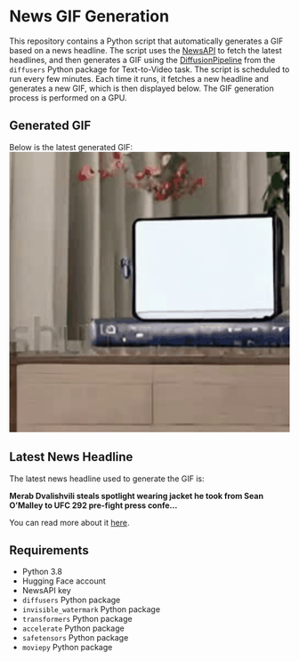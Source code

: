 # News GIF Generation
This repository contains a Python script that automatically generates a GIF based on a news headline. The script uses the [NewsAPI](https://newsapi.org/) to fetch the latest headlines, and then generates a GIF using the [DiffusionPipeline](https://github.com/huggingface/diffusers) from the `diffusers` Python package for Text-to-Video task.
The script is scheduled to run every few minutes. Each time it runs, it fetches a new headline and generates a new GIF, which is then displayed below. The GIF generation process is performed on a GPU.

## Generated GIF
Below is the latest generated GIF:
![Generated GIF](output.gif?raw=true&v=1692434029)

## Latest News Headline
The latest news headline used to generate the GIF is:

**Merab Dvalishvili steals spotlight wearing jacket he took from Sean O’Malley to UFC 292 pre-fight press confe…**

You can read more about it [here](https://www.mmafighting.com/2023/8/17/23836633/merab-dvalishvili-steals-show-wearing-jacket-he-took-from-sean-omalley-ufc-292-press-conference).

## Requirements
- Python 3.8
- Hugging Face account
- NewsAPI key
- `diffusers` Python package
- `invisible_watermark` Python package
- `transformers` Python package
- `accelerate` Python package
- `safetensors` Python package
- `moviepy` Python package
